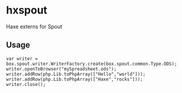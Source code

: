 # hxspout
Haxe externs for Spout


## Usage

```
var writer = box.spout.writer.WriterFactory.create(box.spout.common.Type.ODS);
writer.openToBrowser("mySpreadsheet.ods"); 
writer.addRow(php.Lib.toPhpArray(["Hello","world"]));
writer.addRow(php.Lib.toPhpArray(["Haxe","rocks"]));
writer.close();
```
